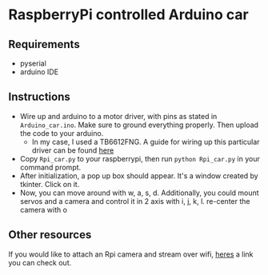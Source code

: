 # RaspberryPi controlled Arduino car

## Requirements
* pyserial
* arduino IDE

## Instructions
* Wire up and arduino to a motor driver, with pins as stated in `Arduino_car.ino`. Make sure to ground everything properly. Then upload the code to your arduino.
    * In my case, I used a TB6612FNG. A guide for wiring up this particular driver can be found [here](https://learn.sparkfun.com/tutorials/tb6612fng-hookup-guide)
* Copy `Rpi_car.py` to your raspberrypi, then run `python Rpi_car.py` in your command prompt.
* After initialization, a pop up box should appear. It's a window created by tkinter. Click on it.
* Now, you can move around with w, a, s, d. Additionally, you could mount servos and a camera and control it in 2 axis with i, j, k, l. re-center the camera with o

## Other resources
If you would like to attach an Rpi camera and stream over wifi, [heres](http://picamera.readthedocs.io/en/latest/recipes2.html#web-streaming) a link you can check out.